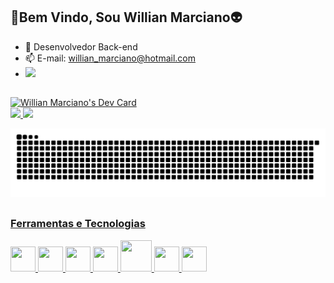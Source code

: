 ## 🖖Bem Vindo, Sou Willian Marciano👽
- 🔭 Desenvolvedor Back-end </br>
- 📫 E-mail: willian_marciano@hotmail.com
- <a href="https://www.linkedin.com/in/jos%C3%A9-willian-marciano-da-silva-a48a6834" target="_blank"><img src="https://img.shields.io/badge/-LinkedIn-%230077B5?style=for-the-badge&logo=linkedin&logoColor=white" target="_blank"></a> 
##                       

<div>
<a href="https://app.daily.dev/willmarciano"><img src="https://api.daily.dev/devcards/25ea7edb97d64df2abf040a8c620db53.png?r=0u8" width="300" alt="Willian Marciano's Dev Card"/></a></br>

<a href="https://github.com/willmarciano">
<img height="180em" src="https://github-readme-stats.vercel.app/api?username=willmarciano&show_icons=true&theme=chartreuse-dark&include_all_commits=true&count_private=true"/>
<img height="180em" src="https://github-readme-stats.vercel.app/api/top-langs/?username=willmarciano&layout=compact&langs_count=7&theme=chartreuse-dark"/>
</div>

 ![Snake animation](https://github.com/willmarciano/willmarciano/blob/output/github-contribution-grid-snake.svg)

 ##
 ### Ferramentas e Tecnologias
 <div>
  <img src="https://cdn.jsdelivr.net/gh/devicons/devicon/icons/csharp/csharp-original.svg" width="40" height="40" />  
  <img src="https://cdn.jsdelivr.net/gh/devicons/devicon/icons/dotnetcore/dotnetcore-original.svg" width="40" height="40"/>
  <img src="https://cdn.jsdelivr.net/gh/devicons/devicon/icons/microsoftsqlserver/microsoftsqlserver-plain-wordmark.svg" width="40" height="40"/>
  <img src="https://cdn.jsdelivr.net/gh/devicons/devicon/icons/git/git-original.svg" width="40" height="40"/>
  <img src="https://cdn.jsdelivr.net/gh/devicons/devicon/icons/docker/docker-original.svg" width="50" height="50"/>
  <img src="https://cdn.jsdelivr.net/gh/devicons/devicon/icons/angularjs/angularjs-original.svg" width="40" height="40" />  
  <img src="https://cdn.jsdelivr.net/gh/devicons/devicon/icons/javascript/javascript-original.svg" width="40" height="40" />  
 </div>


